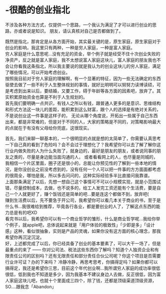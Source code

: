 # -很酷的创业指北
不涉及各种方法方式，仅提供一个思路，一个我认为满足了才可以进行创业的思路，亦或者说是知识。  朋友，请认真核对自己是否都做到了。  
  
  既然是指北，那肯定是从各方面开始，其实最关键的是，原生家庭，原生家庭对于创业的影响，我这里只有两种，一种是穷人家庭，一种是富人家庭。  
  穷人家庭是什么意思呢...没有充足的资金，举个例子就是经受不住十次创业失败的净资产，反之就是富人家庭，我不太想说富人家庭这块儿，富人家庭的朋友我也不会让你看我这条指北，所以我主要说的就是我认为的创业这块儿的穷人家庭，满足了哪些情况，可以开始考虑创业。  
  按照我目前对于穷人家庭的理解啊，有一个显著的特征，因为一些无法确定的东西驱使去做了一些不利于人生整体规划的事情，就好比明明可以努努力读博读硕，可是考虑到出来以后，要结婚，又要工作，碍于年龄等各方面的因素吧，放弃了。其实积累原始资金也算是不利于人生规划的。  
  首先我们要明确一点共识，有钱人之所以有钱，跟普通人更多的是意识、思维结构和形式方法这一块儿的差距，能积累到这么财富，跟个人的选择是有绝对关系的，不是说创业这一件事是这样子的，
  无论从哪个角度说，开拓出一些属于自己东西出来，都是非常难的，但是对于不同的人，大家的策略是不同的，对策略影响最大的点就在于有没有父母给你兜底，这很现实。  
    
首先，我们来聊一聊基本的，一个很明显的点就是想的太简单了，你需要认真思考一下自己真的看到了危险吗？会不会过于理想化了？我希望你可以去了解了解你这行业内做失败的人为什么失败了，就身边的，最好是朋友的朋友，或者说同事的朋友之类的，尽量是身边能当面沟通的人，
或者看看网上的人，也尽量是同城的，我相信一个片区里面，圈子还是很小的，总能让你预见性的了解到一些本地的情况，是你没创业之前没考虑到的，没有任何一个人可以把一件事的方方面面都考虑的很周全，哪怕是我，所以多去问问的，这种实际经验多半比直接问我靠谱。  
上面那条满足了以后，先想一想自己这个事情可不可以小规模实现，就是小范围试错，尽量控制成本，去做，也不说多的，给工人发完工资还能有个生活费，要是自己一个人就更好了，赚个饭钱还是简单的吧...要是连这个都做不到，放弃吧(  
赚到生活费以后，先不要急于开公司，我希望你可以看几本关于商业的书，至于是什么书...我很难给到推荐，毕竟各行各业，都是要创业的人了，了解这点东西的能力总是有的吧XD  
看完书以后，我希望你可以有一个商业哲学的雏形，什么是商业哲学呢...我给你举个例子，就apple吧，总体说起来就是「用户体验的极致性」「少即是多」「设计感」这种，看似很抽象，实则是产品的灵魂，如果你没有这方面的核心理念，那我希望你再沉淀沉淀。  
好，上述都完成了以后，你已经具备了创业的基本要素了，可以大干一场了，但是最重点的来了 —— 你对公司法、税法这些东西你了解吗？知道个人独资企业和有限责任公司的区别吗？还有无限责任和部分责任合伙公司呢？你这个项目是否需要行业许可证？办的下来吗？
冷静冷静，再思考思考，你搞得定吗？如果你都可以搞得定，我还是希望你三思，目前这个年代创业啊...我所谓穷人家庭的成功率很低很低，低到我也不知道是多少，因为我基本不建议身边人去做，反正很低，因为富人家庭这块儿吧，也就十个里面成三四个，除了钱，还都是顶级渠道顶级资源，SO....跟我念「Abandon」
